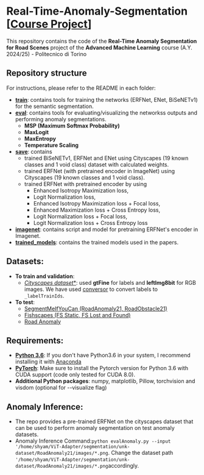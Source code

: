 # Real-Time-Anomaly-Segmentation [[Course Project](https://docs.google.com/document/d/1ElljsAprT2qX8RpePSQ3E00y_3oXrtN_CKYC6wqxyFQ/edit?usp=sharing)]

This repository contains the code of the __Real-Time Anomaly Segmentation for Road Scenes__ project of the __Advanced Machine Learning__ course (A.Y. 2024/25) - Politecnico di Torino

## Repository structure
For instructions, please refer to the README in each folder:

- **[train](/train)**: contains tools for training the networks (ERFNet, ENet, BiSeNETv1) for the semantic segmentation.
- **[eval](/eval)**: contains tools for evaluating/visualizing the networkss outputs and performing anomaly segmentations.
    - **MSP (Maximum Softmax Probability)**
    - **MaxLogit**
    - **MaxEntropy**
    - **Temperature Scaling** 
- **[save](/save)**: contains
    -  trained BiSeNETv1, ERFNet and ENet using Cityscapes (19 known classes and 1 void class) dataset with calculated weights. 
    -  trained ERFNet (with pretrained encoder in ImageNet) using Cityscapes (19 known classes and 1 void class).
    -  trained ERFNet with pretrained encoder by using
        - Enhanced Isotropy Maximization loss, 
        - Logit Normalization loss,
        - Enhanced Isotropy Maximization loss + Focal loss,
        - Enhanced Maximization loss + Cross Entropy loss,
        - Logit Normalization loss + Focal loss,
        - Logit Normalization loss + Cross Entropy loss
- **[imagenet](/imagenet)**: contains script and model for pretraining ERFNet's encoder in Imagenet.
- **[trained_models](/trained_models)**: contains the trained models used in the papers. 

## Datasets:

- **To train and validation**:
    - [*Cityscapes dataset**](https://www.cityscapes-dataset.com/): used **gtFine** for labels and **leftImg8bit** for RGB images. We have used [conversor](https://github.com/mcordts/cityscapesScripts/blob/master/cityscapesscripts/preparation/createTrainIdLabelImgs.py) to convert labels to `_labelTrainIds`.
- **To test**:
    - [SegmentMeIfYouCan (RoadAnomaly21, RoadObstacle21)](https://segmentmeifyoucan.com/datasets)
    - [Fishscapes (FS Static, FS Lost and Found)](https://fishyscapes.com/dataset)
    - [Road Anomaly](https://www.epfl.ch/labs/cvlab/data/road-anomaly/)


## Requirements:

* [**Python 3.6**](https://www.python.org/): If you don't have Python3.6 in your system, I recommend installing it with [Anaconda](https://www.anaconda.com/download/#linux)
* [**PyTorch**](http://pytorch.org/): Make sure to install the Pytorch version for Python 3.6 with CUDA support (code only tested for CUDA 8.0). 
* **Additional Python packages**: numpy, matplotlib, Pillow, torchvision and visdom (optional for --visualize flag)




## Anomaly Inference:
* The repo provides a pre-trained ERFNet on the cityscapes dataset that can be used to perform anomaly segmentation on test anomaly datasets.
* Anomaly Inference Command:```python evalAnomaly.py --input '/home/shyam/ViT-Adapter/segmentation/unk-dataset/RoadAnomaly21/images/*.png```. Change the dataset path ```'/home/shyam/ViT-Adapter/segmentation/unk-dataset/RoadAnomaly21/images/*.png```accordingly.
